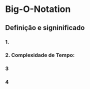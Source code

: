 # Big-O-Notation

## Definição e signinificado


### 1.

### 2. Complexidade de Tempo: 

### 3

### 4
